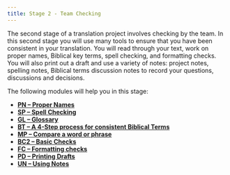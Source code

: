 ```yaml
---
title: Stage 2 - Team Checking
---
```

The second stage of a translation project involves checking by the team. In this second stage you will use many tools to ensure that you have been consistent in your translation. You will read through your text, work on proper names, Biblical key terms, spell checking, and formatting checks. You will also print out a draft and use a variety of notes: project notes, spelling notes, Biblical terms discussion notes to record your questions, discussions and decisions.

The following modules will help you in this stage:

-  [**PN – Proper Names**](7.PN.md)
-  [**SP – Spell Checking**](8.SP.md)
-  [**GL – Glossary**](9.GL.md)
-  [**BT – A 4-Step process for consistent Biblical Terms**](10.BT.md)
-  [**MP – Compare a word or phrase**](11.MP.md)
-  [**BC2 – Basic Checks**](12.BC2.md)
-  [**FC – Formatting checks**](13.FC.md)
-  [**PD – Printing Drafts**](14.PD.md)
-  [**UN – Using Notes**](15.UN.md)
